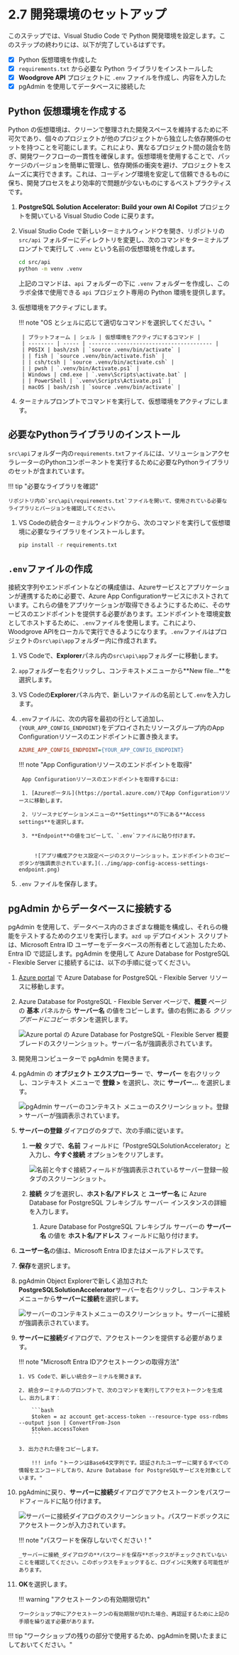 # 2.7 開発環境のセットアップ

このステップでは、Visual Studio Code で Python 開発環境を設定します。このステップの終わりには、以下が完了しているはずです。

- [X] Python 仮想環境を作成した
- [X] `requirements.txt` から必要な Python ライブラリをインストールした
- [X] **Woodgrove API** プロジェクトに `.env` ファイルを作成し、内容を入力した
- [X] pgAdmin を使用してデータベースに接続した

## Python 仮想環境を作成する

Python の仮想環境は、クリーンで整理された開発スペースを維持するために不可欠であり、個々のプロジェクトが他のプロジェクトから独立した依存関係のセットを持つことを可能にします。これにより、異なるプロジェクト間の競合を防ぎ、開発ワークフローの一貫性を確保します。仮想環境を使用することで、パッケージのバージョンを簡単に管理し、依存関係の衝突を避け、プロジェクトをスムーズに実行できます。これは、コーディング環境を安定して信頼できるものに保ち、開発プロセスをより効率的で問題が少ないものにするベストプラクティスです。

1. **PostgreSQL Solution Accelerator: Build your own AI Copilot** プロジェクトを開いている Visual Studio Code に戻ります。

2. Visual Studio Code で新しいターミナルウィンドウを開き、リポジトリの `src/api` フォルダーにディレクトリを変更し、次のコマンドをターミナルプロンプトで実行して `.venv` という名前の仮想環境を作成します。

    ```bash title=""
    cd src/api
    python -m venv .venv
    ```

    上記のコマンドは、`api` フォルダーの下に `.venv` フォルダーを作成し、このラボ全体で使用できる `api` プロジェクト専用の Python 環境を提供します。

3. 仮想環境をアクティブにします。

    !!! note "OS とシェルに応じて適切なコマンドを選択してください。"

        | プラットフォーム | シェル | 仮想環境をアクティブにするコマンド |
        | -------- | ----- | --------------------------------------- |
        | POSIX | bash/zsh | `source .venv/bin/activate` |
        | | fish | `source .venv/bin/activate.fish` |
        | | csh/tcsh | `source .venv/bin/activate.csh` |
        | | pwsh | `.venv/bin/Activate.ps1` |
        | Windows | cmd.exe | `.venv\Scripts\activate.bat` |
        | | PowerShell | `.venv\Scripts\Activate.ps1` |
        | macOS | bash/zsh | `source .venv/bin/activate` |

4. ターミナルプロンプトでコマンドを実行して、仮想環境をアクティブにします。

## 必要なPythonライブラリのインストール

`src\api`フォルダー内の`requirements.txt`ファイルには、ソリューションアクセラレーターのPythonコンポーネントを実行するために必要なPythonライブラリのセットが含まれています。

!!! tip "必要なライブラリを確認"

    リポジトリ内の`src\api\requirements.txt`ファイルを開いて、使用されている必要なライブラリとバージョンを確認してください。

1. VS Codeの統合ターミナルウィンドウから、次のコマンドを実行して仮想環境に必要なライブラリをインストールします。

    ```bash title=""
    pip install -r requirements.txt
    ```

## `.env`ファイルの作成

接続文字列やエンドポイントなどの構成値は、Azureサービスとアプリケーションが連携するために必要で、Azure App Configurationサービスにホストされています。これらの値をアプリケーションが取得できるようにするために、そのサービスのエンドポイントを提供する必要があります。エンドポイントを環境変数としてホストするために、`.env`ファイルを使用します。これにより、Woodgrove APIをローカルで実行できるようになります。`.env`ファイルはプロジェクトの`src\api\app`フォルダー内に作成されます。

1. VS Codeで、**Explorer**パネル内の`src\api\app`フォルダーに移動します。

2. `app`フォルダーを右クリックし、コンテキストメニューから**New file...**を選択します。

3. VS Codeの**Explorer**パネル内で、新しいファイルの名前として`.env`を入力します。

4. `.env`ファイルに、次の内容を最初の行として追加し、`{YOUR_APP_CONFIG_ENDPOINT}`をデプロイされたリソースグループ内のApp Configurationリソースのエンドポイントに置き換えます。

    ```ini title=""
    AZURE_APP_CONFIG_ENDPOINT={YOUR_APP_CONFIG_ENDPOINT}
    ```

    !!! note "App Configurationリソースのエンドポイントを取得"

        App Configurationリソースのエンドポイントを取得するには:

        1. [Azureポータル](https://portal.azure.com/)でApp Configurationリソースに移動します。

        2. リソースナビゲーションメニューの**Settings**の下にある**Access settings**を選択します。

        3. **Endpoint**の値をコピーして、`.env`ファイルに貼り付けます。


            ![アプリ構成アクセス設定ページのスクリーンショット。エンドポイントのコピー ボタンが強調表示されています。](../img/app-config-access-settings-endpoint.png)

5. `.env` ファイルを保存します。

## pgAdmin からデータベースに接続する

pgAdmin を使用して、データベース内のさまざまな機能を構成し、それらの機能をテストするためのクエリを実行します。`azd up` デプロイメント スクリプトは、Microsoft Entra ID ユーザーをデータベースの所有者として追加したため、Entra ID で認証します。pgAdmin を使用して Azure Database for PostgreSQL - Flexible Server に接続するには、以下の手順に従ってください。

1. [Azure portal](https://portal.azure.com/) で Azure Database for PostgreSQL - Flexible Server リソースに移動します。

2. Azure Database for PostgreSQL - Flexible Server ページで、**概要** ページの **基本** パネルから **サーバー名** の値をコピーします。値の右側にある _クリップボードにコピー_ ボタンを選択します。

    ![Azure portal の Azure Database for PostgreSQL - Flexible Server 概要ブレードのスクリーンショット。サーバー名が強調表示されています。](../img/azure-database-for-postgresql-server-name.png)

3. 開発用コンピューターで pgAdmin を開きます。

4. pgAdmin の **オブジェクト エクスプローラー** で、**サーバー** を右クリックし、コンテキスト メニューで **登録 >** を選択し、次に **サーバー...** を選択します。

    ![pgAdmin サーバーのコンテキスト メニューのスクリーンショット。登録 > サーバーが強調表示されています。](../img/pgadmin-register-server.png)

5. **サーバーの登録** ダイアログのタブで、次の手順に従います。

    1. **一般** タブで、**名前** フィールドに「PostgreSQLSolutionAccelerator」と入力し、**今すぐ接続** オプションをクリアします。

        ![名前と今すぐ接続フィールドが強調表示されているサーバー登録一般タブのスクリーンショット。](../img/pgadmin-register-server-general-tab.png)

    2. **接続** タブを選択し、**ホスト名/アドレス** と **ユーザー名** に Azure Database for PostgreSQL フレキシブル サーバー インスタンスの詳細を入力します。

        1. Azure Database for PostgreSQL フレキシブル サーバーの **サーバー名** の値を **ホスト名/アドレス** フィールドに貼り付けます。

2. **ユーザー名**の値は、Microsoft Entra IDまたはメールアドレスです。

3. **保存**を選択します。

4. pgAdmin Object Explorerで新しく追加された**PostgreSQLSolutionAccelerator**サーバーを右クリックし、コンテキストメニューから**サーバーに接続**を選択します。

   ![サーバーのコンテキストメニューのスクリーンショット。サーバーに接続が強調表示されています。](../img/pgadmin-connect-server.png)

5. **サーバーに接続**ダイアログで、アクセストークンを提供する必要があります。

   !!! note "Microsoft Entra IDアクセストークンの取得方法"

       1. VS Codeで、新しい統合ターミナルを開きます。

       2. 統合ターミナルのプロンプトで、次のコマンドを実行してアクセストークンを生成し、出力します：

           ```bash
           $token = az account get-access-token --resource-type oss-rdbms --output json | ConvertFrom-Json
           $token.accessToken
           ```

       3. 出力された値をコピーします。

           !!! info "トークンはBase64文字列です。認証されたユーザーに関するすべての情報をエンコードしており、Azure Database for PostgreSQLサービスを対象としています。"

6. pgAdminに戻り、**サーバーに接続**ダイアログでアクセストークンをパスワードフィールドに貼り付けます。

   ![サーバーに接続ダイアログのスクリーンショット。パスワードボックスにアクセストークンが入力されています。](../img/pgadmin-connect-to-server.png)

   !!! note "パスワードを保存しないでください！"

       _サーバーに接続_ダイアログの**パスワードを保存**ボックスがチェックされていないことを確認してください。このボックスをチェックすると、ログインに失敗する可能性があります。

7. **OK**を選択します。

   !!! warning "アクセストークンの有効期限切れ"

       ワークショップ中にアクセストークンの有効期限が切れた場合、再認証するために上記の手順を繰り返す必要があります。

!!! tip "ワークショップの残りの部分で使用するため、pgAdminを開いたままにしておいてください。"
